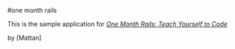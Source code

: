 #one month rails

This is the sample application for
[*One Month Rails: Teach Yourself to Code*](http://onemonthrails.com)

by [Mattan]